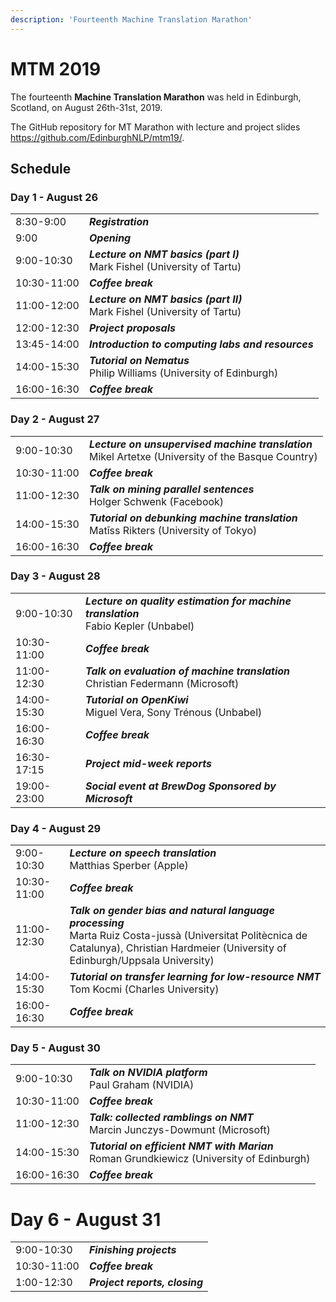 ```yaml
---
description: 'Fourteenth Machine Translation Marathon'
---
```


# MTM 2019

The fourteenth **Machine Translation Marathon** was held in Edinburgh, Scotland, on August 26th-31st, 2019.

The GitHub repository for MT Marathon with lecture and project slides https://github.com/EdinburghNLP/mtm19/.

## Schedule

### Day 1 -	August 26
| | |
| -- | -- |
| 8:30-9:00 |	_**Registration**_ |
| 9:00 |	_**Opening**_ |
| 9:00-10:30 |	_**Lecture on NMT basics (part I)**_ <br>Mark Fishel (University of Tartu) |
| 10:30-11:00 |	_**Coffee break**_ |
| 11:00-12:00 |	_**Lecture on NMT basics (part II)**_ <br>Mark Fishel (University of Tartu) |
| 12:00-12:30 |	_**Project proposals**_ |
| 13:45-14:00 |	_**Introduction to computing labs and resources**_ |
| 14:00-15:30 |	_**Tutorial on Nematus**_ <br>Philip Williams (University of Edinburgh) |
| 16:00-16:30 |	_**Coffee break**_ |

### Day 2 -	August 27
| | |
| -- | -- |
| 9:00-10:30 | _**Lecture on unsupervised machine translation**_ <br>Mikel Artetxe (University of the Basque Country) |
| 10:30-11:00 | _**Coffee break**_ |
| 11:00-12:30 | _**Talk on mining parallel sentences**_ <br>Holger Schwenk (Facebook) |
| 14:00-15:30 | _**Tutorial on debunking machine translation**_ <br>Matīss Rikters (University of Tokyo) |
| 16:00-16:30 | _**Coffee break**_ |

### Day 3 -	August 28
| | |
| -- | -- |
| 9:00-10:30 | _**Lecture on quality estimation for machine translation**_ <br>Fabio Kepler (Unbabel) |
| 10:30-11:00 | _**Coffee break**_ |
| 11:00-12:30 | _**Talk on evaluation of machine translation**_ <br>Christian Federmann (Microsoft) |
| 14:00-15:30 | _**Tutorial on OpenKiwi**_ <br>Miguel Vera, Sony Trénous (Unbabel) |
| 16:00-16:30 | _**Coffee break**_ |
| 16:30-17:15 | _**Project mid-week reports**_ |
| 19:00-23:00 | _**Social event at BrewDog Sponsored by Microsoft**_ |

### Day 4	- August 29
| | |
| -- | -- |
| 9:00-10:30 | _**Lecture on speech translation**_ <br>Matthias Sperber (Apple) |
| 10:30-11:00 | _**Coffee break**_ |
| 11:00-12:30 | _**Talk on gender bias and natural language processing**_ <br>Marta Ruiz Costa-jussà (Universitat Politècnica de Catalunya), Christian Hardmeier (University of Edinburgh/Uppsala University) |
| 14:00-15:30 | _**Tutorial on transfer learning for low-resource NMT**_ <br>Tom Kocmi (Charles University) |
| 16:00-16:30 | _**Coffee break**_ |

### Day 5 -	August 30
| | |
| -- | -- |
| 9:00-10:30 | _**Talk on NVIDIA platform**_ <br>Paul Graham (NVIDIA) |
| 10:30-11:00 | _**Coffee break**_ |
| 11:00-12:30 | _**Talk: collected ramblings on NMT**_ <br>Marcin Junczys-Dowmunt (Microsoft) |
| 14:00-15:30 | _**Tutorial on efficient NMT with Marian**_ <br>Roman Grundkiewicz (University of Edinburgh) |
| 16:00-16:30 | _**Coffee break**_ |

# Day 6 - August 31
| | |
| -- | -- |
| 9:00-10:30 | _**Finishing projects**_ |
| 10:30-11:00 | _**Coffee break**_ |
| 1:00-12:30 | _**Project reports, closing**_ |
